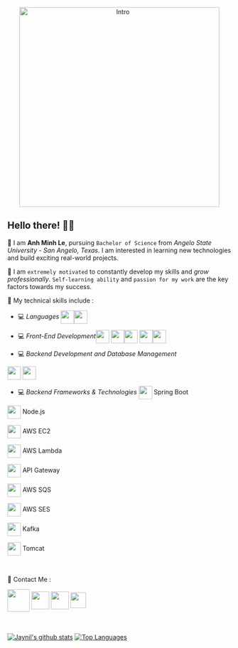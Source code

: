 
<p align="center"><img width="450" height="450" src="https://user-images.githubusercontent.com/37564253/101704526-9236fc00-3a4a-11eb-8744-a212ec58e037.jpg" alt="Intro" /></p>
 


## Hello there! 👋🏻

📌 I am **Anh Minh Le**, pursuing `Bachelor of Science` from *Angelo State University - San Angelo, Texas*. I am interested in learning new technologies and build exciting real-world projects.

📌 I am `extremely motivated` to constantly develop my skills and *grow professionally*. `Self-learning ability` and `passion for my work` are the key factors towards my success.


📌 My technical skills include :

 <!-- - 💻 *Languages* (**`Java, Python, Swift)-->
 - 💻 *Languages*   <img align="center" height="30" src="https://img.icons8.com/color/144/000000/java-coffee-cup-logo.png"/><img align="center" height="30" src="https://img.icons8.com/color/144/000000/python.png"/> 

 - 💻 *Front-End Development*<img align="center" height="30" src="https://img.icons8.com/color/144/000000/html-5.png"/> <img align="center" height="30" src="https://img.icons8.com/color/144/000000/css3.png"/><img align="center" height="30" src="https://img.icons8.com/color/144/000000/javascript.png"/> <img align="center" height="30" src="https://img.icons8.com/color/144/000000/typescript.png"/><img align="center" height="30" src="https://img.icons8.com/ultraviolet/480/000000/react.png"/> 

 - 💻 *Backend Development and Database Management*
<img align="center" height="30" src="https://img.icons8.com/color/144/000000/firebase.png"/>
<img align="center" height="30" src="https://img.icons8.com/ios-filled/100/000000/mysql-logo.png"/> 

- 💻 *Backend Frameworks & Technologies*
<img align="center" height="30" src="https://img.icons8.com/color/48/000000/spring-logo.png"/> Spring Boot

<img align="center" height="30" src="https://img.icons8.com/color/48/000000/nodejs.png"/> Node.js

<img align="center" height="30" src="https://img.icons8.com/color/48/000000/amazon-web-services.png"/> AWS EC2

<img align="center" height="30" src="https://img.icons8.com/color/48/000000/amazon-web-services.png"/> AWS Lambda

<img align="center" height="30" src="https://img.icons8.com/color/48/000000/amazon-web-services.png"/> API Gateway

<img align="center" height="30" src="https://img.icons8.com/color/48/000000/amazon-web-services.png"/> AWS SQS

<img align="center" height="30" src="https://img.icons8.com/color/48/000000/amazon-web-services.png"/> AWS SES

<img align="center" height="30" src="https://cdn.icon-icons.com/icons2/2699/PNG/512/apache_kafka_vertical_logo_icon_169585.png"/> Kafka

<img align="center" height="30" src="https://img.icons8.com/color/48/000000/tomcat.png"/> Tomcat

<br/>

📌 Contact Me :
<!--https://img.shields.io/badge/leetcode-%2300e600.svg?&style=for-the-badge&logo=leetcode&logoColor=black"-->
[<img align="center" height="50" src="https://img.icons8.com/fluent/144/000000/resume-website.png"/>](https://github.com/minhbac333studyus)
[<img align="center" height="40" src="https://img.icons8.com/color/144/000000/linkedin.png"/>](https://www.linkedin.com/in/anh-minh-le-20b85419a/)
[<img align="center" height="40" src="https://img.icons8.com/fluent/144/000000/facebook-new.png"/>](https://www.facebook.com/profile.php?id=100038019172874)
[<img align="center" height="35" src="https://bit.ly/jaynil_leetcode_logo"/>](https://leetcode.com/minhbac333studyus/)
<br/><br/><br/>


<a href="https://github-readme-stats.vercel.app/api?username=minhbac333studyus&show_icons=true&count_private=true&theme=tokyonight"><img align="center" src="https://github-readme-stats.vercel.app/api?username=minhbac333studyus&show_icons=true&count_private=true&include_all_commits=true&line_height=21&cache_seconds=1800&theme=tokyonight" alt="Jaynil's github stats" /></a>
<a href="https://github.com/minhbac333studyus?tab=repositories"><img align="center" src="https://github-readme-stats.vercel.app/api/top-langs/?username=minhbac333studyus&theme=tokyonight&layout=compact" alt="Top Languages"/></a>

